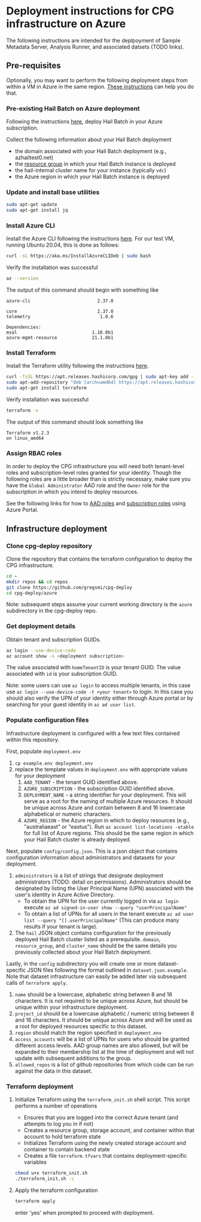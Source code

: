 # Deployment instructions for CPG infrastructure on Azure

The following instructions are intended for the deplpoyment of Sample Metadata Server, Analysis Runner, and associated datsets (TODO links).

## Pre-requisites

Optionally, you may want to perform the following deployment steps from within a VM in Azure in the same region. [These instructions](https://docs.microsoft.com/en-us/azure/virtual-machines/windows/quick-create-portal) can help you do that.

### Pre-existing Hail Batch on Azure deployment

Following the instructions [here](https://github.com/hail-is/hail/tree/main/infra/azure), deploy Hail Batch in your Azure subscription.

Collect the following information about your Hail Batch deployment

- the domain associated with your Hail Batch deployment (e.g., azhailtest0.net)
- the [resource group](https://docs.microsoft.com/en-us/azure/azure-resource-manager/management/manage-resource-groups-portal#what-is-a-resource-group) in which your Hail Batch instance is deployed
- the hail-internal cluster name for your instance (typically `vdc`)
- the Azure region in which your Hail Batch instance is deployed

### Update and install base utilities

```bash
sudo apt-get update
sudo apt-get install jq
```

### Install Azure CLI

Install the Azure CLI following the instructions [here](https://docs.microsoft.com/en-us/cli/azure/install-azure-cli-linux?pivots=apt). For our test VM, running Ubuntu 20.04, this is done as follows:

```bash
curl -sL https://aka.ms/InstallAzureCLIDeb | sudo bash
```

Verify the installation was successful

```bash
az --version
```

The output of this command should begin with something like

```text
azure-cli                         2.37.0

core                              2.37.0
telemetry                          1.0.6

Dependencies:
msal                            1.18.0b1
azure-mgmt-resource             21.1.0b1
```

### Install Terraform

Install the Terraform utility following the instructions [here](https://www.terraform.io/downloads).

```bash
curl -fsSL https://apt.releases.hashicorp.com/gpg | sudo apt-key add -
sudo apt-add-repository "deb [arch=amd64] https://apt.releases.hashicorp.com $(lsb_release -cs) main"
sudo apt-get install terraform
```

Verify installation was successful

```bash
terraform -v
```

The output of this command should look something like

```text
Terraform v1.2.3
on linux_amd64
```

### Assign RBAC roles

In order to deploy the CPG infrastructure you will need both tenant-level roles and subscription-level roles granted for your identity. Though the following roles are a little broader than is strictly necessary, make sure you have the `Global Administrator` AAD role and the `Owner` role for the subscription in which you intend to deploy resources.

See the following links for how to [AAD roles](https://docs.microsoft.com/en-us/azure/active-directory/fundamentals/active-directory-users-assign-role-azure-portal) and [subscription roles](https://docs.microsoft.com/en-us/azure/role-based-access-control/role-assignments-portal-subscription-admin) using Azure Portal.

## Infrastructure deployment

### Clone cpg-deploy repository

Clone the repository that contains the terraform configuration to deploy the CPG infrastructure.

```bash
cd ~
mkdir repos && cd repos
git clone https://github.com/gregsmi/cpg-deploy
cd cpg-deploy/azure
```

Note: subsequent steps assume your current working directory is the `azure` subdirectory in the cpg-deploy repo.

### Get deployment details

Obtain tenant and subscription GUIDs.

```bash
az login --use-device-code
az account show -s <deployment subscription>
```

The value associated with `homeTenantID` is your tenant GUID.
The value associated with `id` is your subscription GUID.

Note: some users can use `az login` to access multiple tenants, in this case use `az login --use-device-code -t <your tenant>` to login. In this case you should also verify the UPN of your identity either through Azure portal or by searching for your guest identity in `az ad user list`.

### Populate configuration files

Infrastructure deployment is configured with a few text files contained within this repository.

First, populate `deployment.env`

1. `cp example.env deployment.env`
1. replace the template values in `deployment.env` with appropriate values for your deployment
   1. `AAD_TENANT` - the tenant GUID identified above.
   1. `AZURE_SUBSCRIPTION` - the subscription GUID identified above.
   1. `DEPLOYMENT_NAME` - a string identifier for your deployment. This will serve as a root for the naming of multiple Azure resources. It should be unique across Azure and contain between 8 and 16 lowercase alphabetical or numeric characters.
   1. `AZURE_REGION` - the Azure region in which to deploy resources (e.g., "australiaeast" or "eastus"). Run `az account list-locations -otable` for full list of Azure regions. This should be the same region in which your Hail Batch cluster is already deployed.

Next, populate `config/config.json`. This is a json object that contains configuration information about administrators and datasets for your deployment.

1. `administrators` is a list of strings that designate deployment administrators (TODO: detail on permissions). Administrators should be designated by listing the User Principal Name (UPN) associated with the user's identity in Azure Active Directory.
   - To obtain the UPN for the user currently logged in via `az login` execute `az ad signed-in-user show --query "userPrincipalName"`
   - To obtain a list of UPNs for all users in the tenant execute `az ad user list --query "[].userPrincipalName"` (This can produce many results if your tenant is large).
1. The `hail` JSON object contains configuration for the previously deployed Hail Batch cluster listed as a prerequisite. `domain`, `resource_group`, and `cluster_name` should be the same details you previously collected about your Hail Batch deployment.

Lastly, in the `config` subdirectory you will create one or more dataset-specific JSON files following the format outlined in `dataset.json.example`. Note that dataset infrastructure can easily be added later via subsequent calls of `terraform apply`.

1. `name` should be a lowercase, alphabetic string between 8 and 16 characters. It is not required to be unique across Azure, but should be unique within your infrastructure deployment.
1. `project_id` should be a lowercase alphabetic / numeric string between 8 and 16 characters. It should be unique across Azure and will be used as a root for deployed resources specific to this dataset.
1. `region` should match the region specified in `deployment.env`
1. `access_accounts` will be a list of UPNs for users who should be granted different access levels. AAD group names are also allowed, but will be expanded to their membership list at the time of deployment and will not update with subsequent additions to the group.
1. `allowed_repos` is a list of github repositories from which code can be run against the data in this dataset.

### Terraform deployment

1. Initialize Terraform using the `terraform_init.sh` shell script. This script performs a number of operations
   - Ensures that you are logged into the correct Azure tenant (and attempts to log you in if not)
   - Creates a resource group, storage account, and container within that account to hold terraform state
   - Initializes Terraform using the newly created storage account and container to contain backend state
   - Creates a file `terraform.tfvars` that contains deployment-specific variables

   ```bash
   chmod u+x terraform_init.sh
   ./terraform_init.sh -c
   ```

2. Apply the terraform configuration

   ```bash
   terraform apply
   ```

   enter 'yes' when prompted to proceed with deployment.

